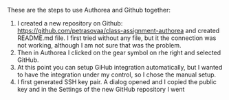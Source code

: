 These are the steps to use Authorea and Github together:

1. I created a new repository on Github:
https://github.com/petrasovaa/class-assignment-authorea and created README.md file. I first tried without any file, but it the connection was not working, although I am not sure that was the problem.
1. Then in Authorea I clicked on the gear symbol on rhe right and selected GitHub.
1. At this point you can setup GiHub integration automatically, but I wanted to have the integration under my control, so I chose the manual setup.
1. I first generated SSH key pair. A dialog opened and I copied the public key and in the Settings of the new GitHub repository I went
